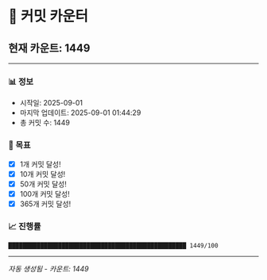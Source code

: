 # 🔢 커밋 카운터

## 현재 카운트: 1449

---

### 📊 정보
- 시작일: 2025-09-01
- 마지막 업데이트: 2025-09-01 01:44:29
- 총 커밋 수: 1449

### 🎯 목표
- [x] 1개 커밋 달성!
- [x] 10개 커밋 달성!
- [x] 50개 커밋 달성!
- [x] 100개 커밋 달성!
- [x] 365개 커밋 달성!

### 📈 진행률
```
██████████████████████████████████████████████████ 1449/100
```

---
*자동 생성됨 - 카운트: 1449*

